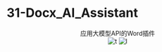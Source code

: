 # 31-Docx_AI_Assistant
<div align="center">
  应用大模型API的Word插件
<div>
<img alt="t" src="https://img.shields.io/badge/Docx-AI_Assistant-blue">
<img alt="l" src="https://img.shields.io/badge/License-Apache2.0-orange">
</div>
